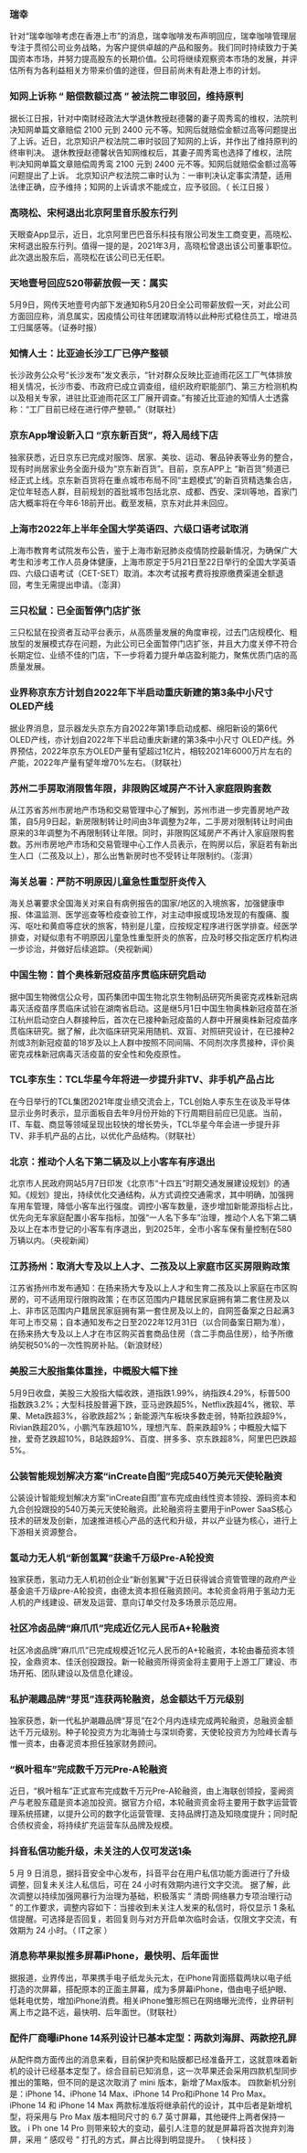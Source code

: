 ### 瑞幸
针对“瑞幸咖啡考虑在香港上市”的消息，瑞幸咖啡发布声明回应，瑞幸咖啡管理层专注于贯彻公司业务战略，为客户提供卓越的产品和服务。我们同时持续致力于美国资本市场，并努力提高股东的长期价值。公司将继续观察资本市场的发展，并评估所有为各利益相关方带来价值的途径，但目前尚未有赴港上市的计划。
### 知网上诉称 “ 赔偿数额过高 ” 被法院二审驳回，维持原判
据长江日报，针对中南财经政法大学退休教授赵德馨的妻子周秀鸾的维权，法院判决知网单篇文章赔偿 2100 元到 2400 元不等。知网后就赔偿金额过高等问题提出了上诉。近日，北京知识产权法院二审时驳回了知网的上诉，并作出了维持原判的终审判决。
退休教授赵德馨状告知网维权后，其妻子周秀鸾也选择了维权，法院判决知网单篇文章赔偿周秀鸾 2100 元到 2400 元不等。知网后就赔偿金额过高等问题提出了上诉。
北京知识产权法院二审时认为：一审判决认定事实清楚，适用法律正确，应予维持；知网的上诉请求不能成立，应予驳回。（ 长江日报 ）
### 高晓松、宋柯退出北京阿里音乐股东行列
天眼查App显示，近日，北京阿里巴巴音乐科技有限公司发生工商变更，高晓松、宋柯退出股东行列。值得一提的是，2021年3月，高晓松曾退出该公司董事职位。此次退出股东后，高晓松在该公司已无任职。
### 天地壹号回应520带薪放假一天：属实
5月9日，网传天地壹号内部下发通知称5月20日全公司带薪放假一天，对此公司方面回应称，消息属实，因疫情公司往年团建取消特以此种形式稳住员工，增进员工归属感等。（证券时报）
### 知情人士：比亚迪长沙工厂已停产整顿
长沙政务公众号“长沙发布”发文表示，“针对群众反映比亚迪雨花区工厂气体排放相关情况，长沙市委、市政府已成立调查组，组织政府职能部门、第三方检测机构以及相关专家，进驻比亚迪雨花区工厂展开调查。”有接近比亚迪的知情人士透露称：“工厂目前已经在进行停产整顿。”（财联社）
### 京东App增设新入口 “京东新百货”，将入局线下店
独家获悉，近日京东已完成对服饰、居家、美妆、运动、奢品钟表等业务的整合，现有时尚居家业务全面升级为“京东新百货”。目前，京东APP上 “新百货”频道已经正式上线。京东新百货将在重点城市布局不同“主题模式”的新百货精选集合店，定位年轻态人群，目前规划的首批城市包括北京、成都、西安、深圳等地，首家门店大概率将在今年6·18前开出。截至发稿，京东对此并未回应。
### 上海市2022年上半年全国大学英语四、六级口语考试取消
上海市教育考试院发布公告，鉴于上海市新冠肺炎疫情防控最新情况，为确保广大考生和涉考工作人员身体健康，上海市原定于5月21日至22日举行的全国大学英语四、六级口语考试（CET-SET）取消。本次考试报考费将按原缴费渠道全额退回，考生无需提出申请。（澎湃）
### 三只松鼠：已全面暂停门店扩张
三只松鼠在投资者互动平台表示，从高质量发展的角度审视，过去门店规模化、粗放型的发展模式存在问题，为此公司已全面暂停门店扩张，并且大力度关停不符合长期定位、业绩不佳的门店，下一步将着力提升单店盈利能力，聚焦优质门店的高质量发展。
### 业界称京东方计划自2022年下半启动重庆新建的第3条中小尺寸OLED产线
据业界消息，显示器龙头京东方自2022年第1季启动成都、绵阳新设的第6代OLED产线，亦计划自2022年下半启动重庆新建的第3条中小尺寸 OLED产线。外界预估，2022年京东方OLED产量有望超过1亿片，相较2021年6000万片左右的产能，2022年产量有望年增70%左右。（财联社）
### 苏州二手房取消限售年限，非限购区域房产不计入家庭限购套数
从江苏省苏州市房地产市场和交易管理中心了解到，苏州市进一步完善房地产政策，自5月9日起，新房限制转让时间由3年调整为2年，二手房对限制转让时间由原来的3年调整为不再限制转让年限。同时，非限购区域房产不再计入家庭限购套数。苏州市房地产市场和交易管理中心工作人员表示，在购房以后，家庭若有新出生人口（二孩及以上），那么出售新房时也不受转让年限制约。（澎湃）
### 海关总署：严防不明原因儿童急性重型肝炎传入
海关总署要求全国海关对来自有病例报告的国家/地区的入境旅客，加强健康申报、体温监测、医学巡查等检疫查验工作，对主动申报或现场发现的有腹痛、腹泻、呕吐和黄疸等症状的旅客，特别是儿童，应按规定程序进行医学排查。经医学排查，对疑似患有不明原因儿童急性重型肝炎的旅客，应及时移交指定医疗机构进一步诊治，并做好后续追踪。（央视新闻）
### 中国生物：首个奥株新冠疫苗序贯临床研究启动
据中国生物微信公众号，国药集团中国生物北京生物制品研究所奥密克戎株新冠病毒灭活疫苗序贯临床试验在湖南省启动。这是继5月1日中国生物奥株新冠疫苗在浙江杭州启动空白人群接种后，首次在已接种新冠疫苗的人群中开展奥株新冠疫苗序贯临床研究。据了解，此次临床研究采用随机、双盲、对照研究设计，在已接种2剂或3剂新冠疫苗的18岁及以上人群中按照不同间隔、不同剂次序贯接种，评价奥密克戎株新冠病毒灭活疫苗的安全性和免疫原性。
### TCL李东生：TCL华星今年将进一步提升非TV、非手机产品占比
在今日举行的TCL集团2021年度业绩交流会上，TCL创始人李东生在谈及半导体显示业务时表示，显示面板自去年9月份开始的下行周期目前应已见底。当前，IT、车载、商显等领域呈现出较快的增长势头，TCL华星今年会进一步提升非TV、非手机产品的占比，以优化产品结构。（财联社）
### 北京：推动个人名下第二辆及以上小客车有序退出
北京市人民政府网站5月7日印发《北京市“十四五”时期交通发展建设规划》的通知。《规划》提出，持续优化交通结构，从方式调控交通需求，其中明确，加强拥车用车管理，降低小客车出行强度。调控小客车数量，逐步增加新能源指标占比，优先向无车家庭配置小客车指标，加强“一人名下多车”治理，推动个人名下第二辆及以上在本市登记的小客车有序退出，到2025年，全市小客车保有量控制在580万辆以内。（央视新闻）
### 江苏扬州：取消大专及以上人才、二孩及以上家庭市区买房限购政策
江苏省扬州市发布通知：在扬来扬大专及以上人才和生育二孩及以上家庭在市区购房的，可不适用现行限购政策；在市区范围内户籍居民家庭拥有第二套住房及以上、非市区范围内户籍居民家庭拥有第一套住房及以上的，自网签备案之日起满3年可上市交易；自本通知发布之日至2022年12月31日（以合同备案日期为准），在扬来扬大专及以上人才在市区购买首套商品住房（含二手商品住房），给予所缴纳契税50%的一次性购房补贴。（新浪财经）
### 美股三大股指集体重挫，中概股大幅下挫
5月9日收盘，美股三大股指大幅收跌，道指跌1.99%，纳指跌4.29%，标普500指数跌3.2%；大型科技股普遍下跌，亚马逊跌超5%，Netflix跌超4%，微软、苹果、Meta跌超3%，谷歌跌超2%；新能源汽车板块多数走弱，特斯拉跌超9%，Rivian跌超20%，小鹏汽车跌超10%，理想汽车、蔚来跌超9%；中概股大幅下挫，爱奇艺跌超10%，B站跌超9%、百度、拼多多、京东跌超8%，阿里巴巴跌超5%。
### 公装智能规划解决方案“inCreate自图”完成540万美元天使轮融资
公装设计智能规划解决方案“inCreate自图”宣布完成由线性资本领投、源码资本和九合创投跟投的540万美元天使轮融资。此轮融资将主要用于inPower SaaS核心技术的研发及创新，加速推进核心产品的迭代和升级，并以产业链为核心，进行上下游相关资源整合。
### 氢动力无人机“新创氢翼”获逾千万级Pre-A轮投资
独家获悉，氢动力无人机初创企业“新创氢翼”于近日获得诚合资管管理的政府产业基金逾千万级pre-A轮投资，由德太资本担任融资顾问。本轮资金将用于氢动力无人机的产线建设、研发及运营、意向订单交付及多场景示范应用。
### 社区冷卤品牌“麻爪爪”完成近亿元人民币A+轮融资
社区冷卤品牌“麻爪爪”已完成规模近1亿元人民币的A+轮融资，本轮由番茄资本领投，金鼎资本、佳沃创投跟投。新一轮融资所得资金将主要用于上游工厂建设、市场开拓、团队建设以及信息化建设。
### 私护潮趣品牌“芽觅”连获两轮融资，总金额达千万元级别
独家获悉，新一代私护潮趣品牌“芽觅”在2个月内连续完成两轮融资，总融资金额达千万元级别。种子轮投资方为北海骑士与深圳奇雾，天使轮投资方为险峰长青与惟一资本，由春泥资本担任独家财务顾问。
### “枫叶租车”完成数千万元Pre-A轮融资
近日，“枫叶租车”正式宣布完成数千万元Pre-A轮融资，由上海联创领投，銮阙资产与老股东蕴是资本追加投资。据官方介绍，本轮融资资金将主要用于数字运营管理系统搭建，以提升公司的数字化运营管理、支持品牌打造及知晓度提升；同时配合债权资金，将持续扩充运营车队品牌及规模。
### 抖音私信功能升级，未关注的人仅可发送1条
5 月 9 日消息，据抖音安全中心发布，抖音平台在用户私信功能方面进行了升级调整，回复未关注人私信后，可在 24 小时有效期内进行文字交流。
据了解，此次调整以持续加强网暴行为治理为基础，积极落实 “ 清朗·网络暴力专项治理行动 ” 的工作要求，调整内容如下：当接收到未关注人发来的私信时，将仅显示 1 条私信提醒。可选择是否回复，若回复则与对方开启单次临时会话，仅限文字交流，有效期为 24 小时。（ IT之家 ）
### 消息称苹果拟推多屏幕iPhone，最快明、后年面世
据报道，业界传出，苹果携手电子纸龙头元太，在iPhone背面搭载两块以电子纸打造的次屏幕，搭配原本的正面主屏幕，成为多屏幕iPhone，借由电子纸护眼、低耗电优势，增加iPhone消费。相关iPhone雏形照已在网络曝光流传，业界研判离上市之路不远，最快明、后年面世。（财联社）
### 配件厂商曝iPhone 14系列设计已基本定型：两款刘海屏、两款挖孔屏
从配件商方面传出的消息来看，目前保护壳和贴膜都已经准备开工，这就意味着新机的设计已经基本定型了。综合目前已知消息，这一次苹果还会采用四款机型同步推出的策略，但不同的是这次取消了 mini 版本，新增了Max版本。
四款新机分别是：iPhone 14、iPhone 14 Max、iPhone 14 Pro和iPhone 14 Pro Max。 iPhone 14 和 iPhone 14 Max 两款标准版将继承前代的设计，其中后者是新增机型，将采用与 Pro Max 版本相同尺寸的 6.7 英寸屏幕，其他硬件上两者保持一致。 i Ph one 14 Pro 则带来较大的变动，最引人注意的就是屏幕将首次抛弃刘海屏，采用 “ 感叹号 ” 打孔的方式，屏占比得到明显提升。 （ 快科技 ）
